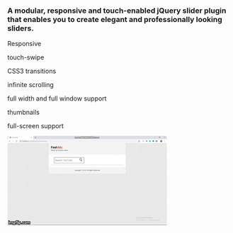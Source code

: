 ### A modular, responsive and touch-enabled jQuery slider plugin that enables you to create elegant and professionally looking sliders.


Responsive

touch-swipe

CSS3 transitions

infinite scrolling

full width and full window support

thumbnails

full-screen support

<a href="https://github.com/kuldipv3/Apple-Style-Slider/blob/master/34fuya"><img src="https://github.com/kuldipv3/Apple-Style-Slider/blob/master/34fuya.gif" title="made at imgflip.com"/></a>
